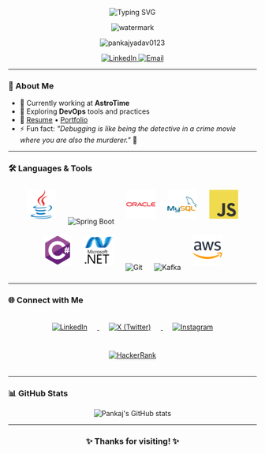 <!-- Watermark image (Optional, use a semi-transparent image) -->
<p align="center">
  <img src="https://readme-typing-svg.herokuapp.com?font=Fira+Code&weight=500&size=24&pause=1000&color=F7971E,F44336,8E2DE2,1FA2FF,28C76F&center=true&vCenter=true&width=600&lines=Hey+%F0%9F%91%8B+I'm+Pankaj+Yadav;Full+Stack+Developer+at+AstroTime;Let's+Code+%26+Explore+%F0%9F%8C%90" alt="Typing SVG" />
</p>

 <p align="center"><img src="pp.jpg" alt="watermark" width="180" /></p>
<!-- <h1 align="center">Hey 👋, I'm Pankaj Yadav</h1> 
<!-- <h3 align="center">Full Stack Developer @ AstroTime</h3>
 -->
<p align="center">
  <img src="https://komarev.com/ghpvc/?username=pankajyadav0123&label=Profile%20views&color=0e75b6&style=flat" alt="pankajyadav0123" />
</p>

<p align="center">
  <a href="https://www.linkedin.com/in/pankajj07" target="_blank">
    <img src="https://img.shields.io/badge/Connect on LinkedIn-blue?style=for-the-badge&logo=linkedin" alt="LinkedIn" />
  </a>
  <a href="mailto:pankajj07@gmail.com">
    <img src="https://img.shields.io/badge/Email Me-red?style=for-the-badge&logo=gmail" alt="Email" />
  </a>
</p>

---

### 🧠 About Me

- 🚀 Currently working at **AstroTime**
- 🌱 Exploring **DevOps** tools and practices
- 📄 [Resume](https://www.linkedin.com/in/pankajj07/) • [Portfolio](https://www.linkedin.com/in/pankajj07/)
- ⚡ Fun fact: _"Debugging is like being the detective in a crime movie where you are also the murderer."_ 🤣

---

### 🛠️ Languages & Tools

<p align="center">
  <img src="https://raw.githubusercontent.com/devicons/devicon/master/icons/java/java-original.svg" alt="Java" width="60" height="60" style="margin: 10px;" />
  <img src="https://www.vectorlogo.zone/logos/springio/springio-icon.svg" alt="Spring Boot" width="60" height="60" style="margin: 10px;" />
  <img src="https://raw.githubusercontent.com/devicons/devicon/master/icons/oracle/oracle-original.svg" alt="Oracle DB" width="60" height="60" style="margin: 10px;" />
  <img src="https://raw.githubusercontent.com/devicons/devicon/master/icons/mysql/mysql-original-wordmark.svg" alt="MySQL" width="60" height="60" style="margin: 10px;" />
  <img src="https://raw.githubusercontent.com/devicons/devicon/master/icons/javascript/javascript-original.svg" alt="JavaScript" width="60" height="60" style="margin: 10px;" />
  <img src="https://raw.githubusercontent.com/devicons/devicon/master/icons/csharp/csharp-original.svg" alt="C#" width="60" height="60" style="margin: 10px;" />
  <img src="https://raw.githubusercontent.com/devicons/devicon/master/icons/dot-net/dot-net-original-wordmark.svg" alt=".NET" width="60" height="60" style="margin: 10px;" />
  <img src="https://www.vectorlogo.zone/logos/git-scm/git-scm-icon.svg" alt="Git" width="60" height="60" style="margin: 10px;" />
  <img src="https://www.vectorlogo.zone/logos/apache_kafka/apache_kafka-icon.svg" alt="Kafka" width="60" height="60" style="margin: 10px;" />
  <img src="https://raw.githubusercontent.com/devicons/devicon/master/icons/amazonwebservices/amazonwebservices-original-wordmark.svg" alt="AWS" width="60" height="60" style="margin: 10px;" />
</p>


---

### 🌐 Connect with Me

<p align="center">
  <a href="https://linkedin.com/in/pankajj07" target="_blank">
    <img src="https://raw.githubusercontent.com/rahuldkjain/github-profile-readme-generator/master/src/images/icons/Social/linked-in-alt.svg" alt="LinkedIn" height="40" width="40" style="margin: 20px;" />
  </a>
  
  <a href="https://twitter.com/pankjj07" target="_blank">
    <img src="https://cdn.simpleicons.org/x/000000" alt="X (Twitter)" height="40" width="40" style="margin: 20px;" />
  </a>

  <a href="https://instagram.com/pankjj07" target="_blank">
    <img src="https://raw.githubusercontent.com/rahuldkjain/github-profile-readme-generator/master/src/images/icons/Social/instagram.svg" alt="Instagram" height="40" width="40" style="margin: 20px;" />
  </a>

  <a href="https://www.hackerrank.com/h2008390100040" target="_blank">
    <img src="https://raw.githubusercontent.com/rahuldkjain/github-profile-readme-generator/master/src/images/icons/Social/hackerrank.svg" alt="HackerRank" height="40" width="40" style="margin: 20px;" />
  </a>
</p>


---

### 📊 GitHub Stats

<p align="center">
  <img src="https://github-readme-stats.vercel.app/api?username=pankajj07&show_icons=true&theme=radical" alt="Pankaj's GitHub stats" />
</p>

---

<h3 align="center">✨ Thanks for visiting! ✨</h3>
